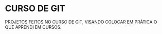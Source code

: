 # CURSO DE GIT
 PROJETOS FEITOS NO CURSO DE GIT, VISANDO COLOCAR EM PRÁTICA O QUE APRENDI EM CURSOS.
